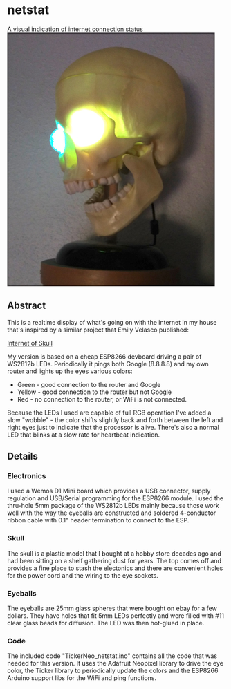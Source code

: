 # netstat
A visual indication of internet connection status
![human skull with eye sockets lit up bluish and greenish](docs/skull.jpg)

## Abstract
This is a realtime display of what's going on with the internet in my house that's
inspired by a similar project that Emily Velasco published:

[Internet of Skull](https://mle-online.com/projects/internet_skull/index.html)

My version is based on a cheap ESP8266 devboard driving a pair of WS2812b LEDs.
Periodically it pings both Google (8.8.8.8) and my own router and lights up the
eyes various colors:
* Green - good connection to the router and Google
* Yellow - good connection to the router but not Google
* Red - no connection to the router, or WiFi is not connected.

Because the LEDs I used are capable of full RGB operation I've added a slow
"wobble" - the color shifts slightly back and forth between the left and right
eyes just to indicate that the processor is alive. There's also a normal LED
that blinks at a slow rate for heartbeat indication.

## Details
### Electronics
I used a Wemos D1 Mini board which provides a USB connector, supply regulation
and USB/Serial programming for the ESP8266 module. I used the thru-hole 5mm
package of the WS2812b LEDs mainly because those work well with the way the
eyeballs are constructed and soldered 4-conductor ribbon cable with 0.1" header
termination to connect to the ESP.

### Skull
The skull is a plastic model that I bought at a hobby store decades ago and had
been sitting on a shelf gathering dust for years. The top comes off and provides
a fine place to stash the electonics and there are convenient holes for the power
cord and the wiring to the eye sockets.

### Eyeballs
The eyeballs are 25mm glass spheres that were bought on ebay for a few dollars.
They have holes that fit 5mm LEDs perfectly and were filled with #11 clear glass
beads for diffusion. The LED was then hot-glued in place.

### Code
The included code "TickerNeo_netstat.ino" contains all the code that was needed
for this version. It uses the Adafruit Neopixel library to drive the eye color,
the Ticker library to periodically update the colors and the ESP8266 Arduino
support libs for the WiFi and ping functions.

